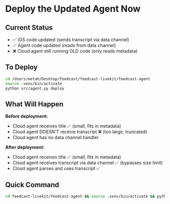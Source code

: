 # Deploy the Updated Agent Now

## Current Status
- ✅ iOS code updated (sends transcript via data channel)
- ✅ Agent code updated (reads from data channel)
- ❌ Cloud agent still running OLD code (only reads metadata)

## To Deploy

```bash
cd /Users/metah/Desktop/feedcast/feedcast-livekit/feedcast-agent
source .venv/bin/activate
python src/agent.py deploy
```

## What Will Happen

**Before deployment:**
- Cloud agent receives title ✅ (small, fits in metadata)
- Cloud agent DOESN'T receive transcript ❌ (too large, truncated)
- Cloud agent has no data channel handler

**After deployment:**
- Cloud agent receives title ✅ (small, fits in metadata)
- Cloud agent receives transcript via data channel ✅ (bypasses size limit)
- Cloud agent parses and uses transcript ✅

## Quick Command

```bash
cd feedcast-livekit/feedcast-agent && source .venv/bin/activate && python src/agent.py deploy
```

